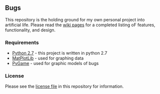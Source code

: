 ## Bugs
This repository is the holding ground for my own personal project into artificial life. Please read the [wiki pages](https://github.com/Chippers255/bugs/wiki/) for a completed listing oF features, functionality, and design. 

### Requirements
- [Python 2.7](https://www.python.org/downloads/) - this project is written in python 2.7
- [MatPlotLib](http://matplotlib.org/downloads.html) - used for graphing data
- [PyGame](http://www.pygame.org/download.shtml) - used for graphic models of bugs

### License
Please see the [license file](https://github.com/Chippers255/bugs/blob/master/LICENSE) in this repository for information.
